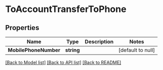 # ToAccountTransferToPhone

## Properties
Name | Type | Description | Notes
------------ | ------------- | ------------- | -------------
**MobilePhoneNumber** | **string** |  | [default to null]

[[Back to Model list]](../README.md#documentation-for-models) [[Back to API list]](../README.md#documentation-for-api-endpoints) [[Back to README]](../README.md)


